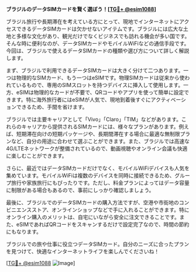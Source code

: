 **ブラジルのデータSIMカードを賢く選ぼう！[[TG💪+ @esim1088](https://t.me/s/esim1088)]**

ブラジル旅行や長期滞在を考えている方にとって、現地でインターネットにアクセスできるデータSIMカードは欠かせないアイテムです。ブラジルには広大な土地と多様な文化があり、観光だけでなくビジネスでも訪れる機会が多い国です。そんな時に便利なのが、データSIMカードやモバイルWiFiなどの通信手段です。今回は、ブラジルで使えるデータSIMカードの種類や選び方について詳しく解説します。

まず、ブラジルで利用できるデータSIMカードは大きく分けて二つあります。一つは物理的なSIMカード、もう一つはeSIMです。物理SIMカードは従来から使われているもので、専用のSIMスロットを持つデバイスに挿入して使用します。一方、eSIMは物理的なカードが不要で、QRコードやアプリを使って簡単に設定できます。特に海外旅行者にはeSIMが人気で、現地到着後すぐにアクティベーションできるため、手間を省けます。

ブラジルでは主要キャリアとして「Vivo」「Claro」「TIM」などがあります。これらのキャリアから提供されるSIMカードには、様々なプランがあります。例えば、短期滞在向けの短期パッケージや、長期間滞在する場合に最適な無制限プランなど、自分の用途に合わせて選ぶことができます。また、ブラジルでは高速な4G/LTEネットワークが整備されているので、動画視聴やオンライン会議も快適に楽しむことができます。

さらに、最近ではデータSIMカードだけでなく、モバイルWiFiデバイスも人気を集めています。モバイルWiFiは複数のデバイスを同時に接続できるため、グループ旅行や家族旅行にもぴったりです。ただし、料金プランによってはデータ容量に制限がある場合もあるので、事前にしっかり確認しましょう。

最後に、ブラジルでのデータSIMカードの購入方法ですが、空港や市街地のコンビニエンスストア、オンラインショップなどで手に入れることができます。特にオンライン購入のメリットは、自宅にいながら安全に注文できることです。また、eSIMであればQRコードをスキャンするだけで設定完了なので、時間の節約にもなります。

ブラジルでの旅や仕事に役立つデータSIMカード。自分のニーズに合ったプランを見つけて、快適なインターネットライフを楽しんでくださいね！

[[TG💪+ @esim1088](https://t.me/s/esim1088) ![Image](https://i.postimg.cc/Y0z9fWf4/image.png)]